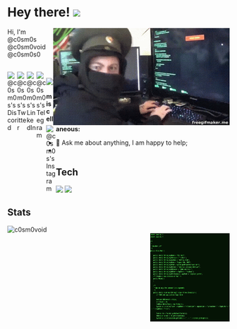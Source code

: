 # Hey there! <img src="https://media.giphy.com/media/hvRJCLFzcasrR4ia7z/giphy.gif" width="25px">

<img align="right" alt="GIF" src="https://github.com/c0sm0void/c0sm0void/blob/main/omghack.gif" width="400" height="220" />
  
Hi, I'm @c0sm0s @c0sm0void @c0sm0s0

<br />
<a href="https://discord.gg/mQ5XJme">
  <img align="left" alt="@c0sm0s's Discord" width="22px" src="https://cdn.jsdelivr.net/npm/simple-icons@v3/icons/discord.svg" />
</a>

<a href="https://twitter.com/c0sm0s0">
  <img align="left" alt="@c0sm0s's Twitter" width="22px" src="https://cdn.jsdelivr.net/npm/simple-icons@v3/icons/twitter.svg" />
</a>

<a href="https://www.linkedin.com/in/minhajulhossain/">
  <img align="left" alt="@c0sm0s's LinkedIn" width="22px" src="https://cdn.jsdelivr.net/npm/simple-icons@v3/icons/linkedin.svg" />
</a>

<a href="https://t.me/c0sm0s0">
  <img align="left" alt="@c0sm0s's Telegram" width="22px" src="https://cdn.jsdelivr.net/npm/simple-icons@v3/icons/telegram.svg" />
</a>

<a href="https://www.instagram.com/hackriter/">
  <img align="left" alt="@c0sm0s's Instagram" width="22px" src="https://cdn.jsdelivr.net/npm/simple-icons@v3/icons/instagram.svg" />
</a>

![](https://visitor-badge.glitch.me/badge?page_id=c0sm0void.c0sm0void)

**miscellaneous:**
- 💬 Ask me about anything, I am happy to help;
- 

## Tech
![](https://img.shields.io/badge/OS-Linux-informational?style=flat&logo=linux&logoColor=white&color=2bbc8a)
![](https://img.shields.io/badge/Shell-Bash-informational?style=flat&logo=gnu-bash&logoColor=white&color=2bbc8a)

## Stats
<div class="row">
  <div class="column">
  <img src="https://github-readme-stats.vercel.app/api?username=c0sm0void&show_icons=true&theme=gotham" alt="c0sm0void" />
  </div>
  <div class="column">
  <img align="right" alt="GIF" src="https://github.com/c0sm0void/c0sm0void/blob/main/script.gif" width="180" height="200" />
  </div>
 </div>